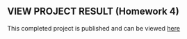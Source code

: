 ## VIEW PROJECT RESULT (Homework 4)
This completed project is published and can be viewed [here](http://csuf-349-hw0.gonecoding.io/)
